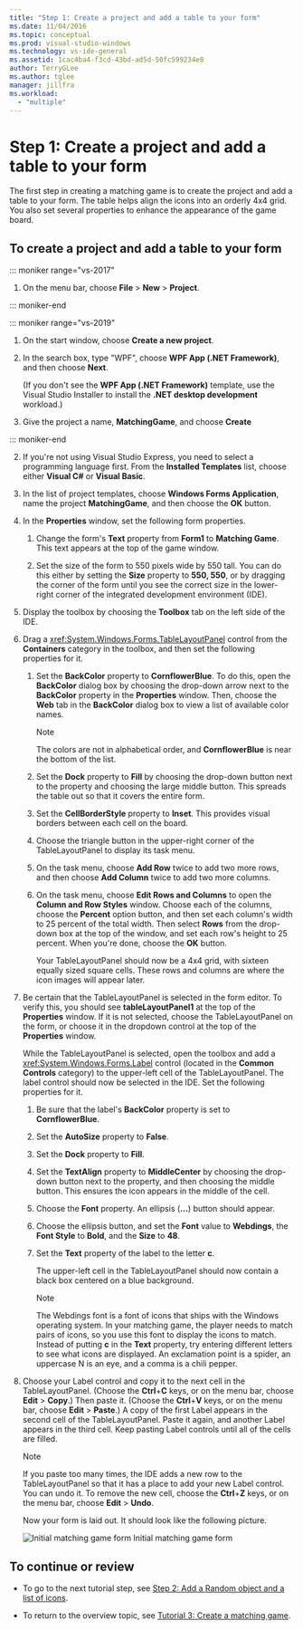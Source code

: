 ```yaml
---
title: "Step 1: Create a project and add a table to your form"
ms.date: 11/04/2016
ms.topic: conceptual
ms.prod: visual-studio-windows
ms.technology: vs-ide-general
ms.assetid: 1cac4ba4-f3cd-43bd-ad5d-50fc599234e8
author: TerryGLee
ms.author: tglee
manager: jillfra
ms.workload:
  - "multiple"
---
```

# Step 1: Create a project and add a table to your form

The first step in creating a matching game is to create the project and add a table to your form. The table helps align the icons into an orderly 4x4 grid. You also set several properties to enhance the appearance of the game board.

## To create a project and add a table to your form

::: moniker range="vs-2017"

1. On the menu bar, choose **File** > **New** > **Project**.

::: moniker-end

::: moniker range="vs-2019"

1. On the start window, choose **Create a new project**.

1. In the search box, type "WPF", choose **WPF App (.NET Framework)**, and then choose **Next**.

   (If you don't see the **WPF App (.NET Framework)** template, use the Visual Studio Installer to install the **.NET desktop development** workload.)

1. Give the project a name, **MatchingGame**, and choose **Create**

::: moniker-end

2. If you're not using Visual Studio Express, you need to select a programming language first. From the **Installed Templates** list, choose either **Visual C#** or **Visual Basic**.

3. In the list of project templates, choose **Windows Forms Application**, name the project **MatchingGame**, and then choose the **OK** button.

4. In the **Properties** window, set the following form properties.

   1.  Change the form's **Text** property from **Form1** to **Matching Game**. This text appears at the top of the game window.

   2.  Set the size of the form to 550 pixels wide by 550 tall. You can do this either by setting the **Size** property to **550, 550**, or by dragging the corner of the form until you see the correct size in the lower-right corner of the integrated development environment (IDE).

5. Display the toolbox by choosing the **Toolbox** tab on the left side of the IDE.

6. Drag a <xref:System.Windows.Forms.TableLayoutPanel> control from the **Containers** category in the toolbox, and then set the following properties for it.

   1. Set the **BackColor** property to **CornflowerBlue**. To do this, open the **BackColor** dialog box by choosing the drop-down arrow next to the **BackColor** property in the **Properties** window.  Then, choose the **Web** tab in the **BackColor** dialog box to view a list of available color names.

      > [!NOTE]
      > The colors are not in alphabetical order, and **CornflowerBlue** is near the bottom of the list.

   2. Set the **Dock** property to **Fill** by choosing the drop-down button next to the property and choosing the large middle button. This spreads the table out so that it covers the entire form.

   3. Set the **CellBorderStyle** property to **Inset**. This provides visual borders between each cell on the board.

   4. Choose the triangle button in the upper-right corner of the TableLayoutPanel to display its task menu.

   5. On the task menu, choose **Add Row** twice to add two more rows, and then choose **Add Column** twice to add two more columns.

   6. On the task menu, choose **Edit Rows and Columns** to open the **Column and Row Styles** window. Choose each of the columns, choose the **Percent** option button, and then set each column's width to 25 percent of the total width. Then select **Rows** from the drop-down box at the top of the window, and set each row's height to 25 percent. When you're done, choose the **OK** button.

      Your TableLayoutPanel should now be a 4x4 grid, with sixteen equally sized square cells. These rows and columns are where the icon images will appear later.

7. Be certain that the TableLayoutPanel is selected in the form editor. To verify this, you should see **tableLayoutPanel1** at the top of the **Properties** window. If it is not selected, choose the TableLayoutPanel on the form, or choose it in the dropdown control at the top of the **Properties** window.

    While the TableLayoutPanel is selected, open the toolbox and add a <xref:System.Windows.Forms.Label> control (located in the **Common Controls** category) to the upper-left cell of the TableLayoutPanel. The label control should now be selected in the IDE. Set the following properties for it.

   1.  Be sure that the label's **BackColor** property is set to **CornflowerBlue**.

   2.  Set the **AutoSize** property to **False**.

   3.  Set the **Dock** property to **Fill**.

   4.  Set the **TextAlign** property to **MiddleCenter** by choosing the drop-down button next to the property, and then choosing the middle button. This ensures the icon appears in the middle of the cell.

   5.  Choose the **Font** property. An ellipsis (**...**) button should appear.

   6.  Choose the ellipsis button, and set the **Font** value to **Webdings**, the **Font Style** to **Bold**, and the **Size** to **48**.

   7.  Set the **Text** property of the label to the letter **c**.

        The upper-left cell in the TableLayoutPanel should now contain a black box centered on a blue background.

       > [!NOTE]
       > The Webdings font is a font of icons that ships with the Windows operating system. In your matching game, the player needs to match pairs of icons, so you use this font to display the icons to match. Instead of putting **c** in the **Text** property, try entering different letters to see what icons are displayed. An exclamation point is a spider, an uppercase N is an eye, and a comma is a chili pepper.

8. Choose your Label control and copy it to the next cell in the TableLayoutPanel. (Choose the **Ctrl**+**C** keys, or on the menu bar, choose **Edit** > **Copy**.) Then paste it. (Choose the **Ctrl**+**V** keys, or on the menu bar, choose **Edit** > **Paste**.) A copy of the first Label appears in the second cell of the TableLayoutPanel. Paste it again, and another Label appears in the third cell. Keep pasting Label controls until all of the cells are filled.

   > [!NOTE]
   > If you paste too many times, the IDE adds a new row to the TableLayoutPanel so that it has a place to add your new Label control. You can undo it. To remove the new cell, choose the **Ctrl**+**Z** keys, or on the menu bar, choose **Edit** > **Undo**.

    Now your form is laid out. It should look like the following picture.

    ![Initial matching game form](../ide/media/express_tut4step1.png)
   Initial matching game form

## To continue or review

-   To go to the next tutorial step, see [Step 2: Add a Random object and a list of icons](../ide/step-2-add-a-random-object-and-a-list-of-icons.md).

-   To return to the overview topic, see [Tutorial 3: Create a matching game](../ide/tutorial-3-create-a-matching-game.md).
